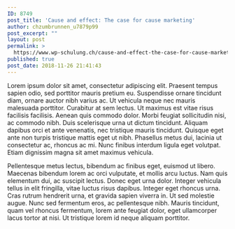 ```yaml
---
ID: 8749
post_title: 'Cause and effect: The case for cause marketing'
author: chzumbrunnen_u7879p99
post_excerpt: ""
layout: post
permalink: >
  https://www.wp-schulung.ch/cause-and-effect-the-case-for-cause-marketing/
published: true
post_date: 2018-11-26 21:41:43
---
```

Lorem ipsum dolor sit amet, consectetur adipiscing elit. Praesent tempus sapien odio, sed porttitor mauris pretium eu. Suspendisse ornare tincidunt diam, ornare auctor nibh varius ac. Ut vehicula neque nec mauris malesuada porttitor. Curabitur at sem lectus. Ut maximus est vitae risus facilisis facilisis. Aenean quis commodo dolor. Morbi feugiat sollicitudin nisi, ac commodo nibh. Duis scelerisque urna ut dictum tincidunt. Aliquam dapibus orci et ante venenatis, nec tristique mauris tincidunt. Quisque eget ante non turpis tristique mattis eget ut nibh. Phasellus metus dui, lacinia ut consectetur ac, rhoncus ac mi. Nunc finibus interdum ligula eget volutpat. Etiam dignissim magna sit amet maximus vehicula.

Pellentesque metus lectus, bibendum ac finibus eget, euismod ut libero. Maecenas bibendum lorem ac orci vulputate, et mollis arcu luctus. Nam quis elementum dui, ac suscipit lectus. Donec eget urna dolor. Integer vehicula tellus in elit fringilla, vitae luctus risus dapibus. Integer eget rhoncus urna. Cras rutrum hendrerit urna, et gravida sapien viverra in. Ut sed molestie augue. Nunc sed fermentum eros, ac pellentesque nibh. Mauris tincidunt, quam vel rhoncus fermentum, lorem ante feugiat dolor, eget ullamcorper lacus tortor at nisi. Ut tristique lorem id neque aliquam porttitor.